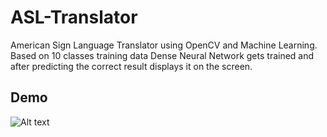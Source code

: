 # ASL-Translator
American Sign Language Translator using OpenCV and Machine Learning. Based on 10 classes training data Dense Neural Network gets trained and after predicting the correct result displays it on the screen.

## Demo
![Alt text](https://github.com/shivangchopra11/ASLPro/blob/master/GestureDemo.gif)
